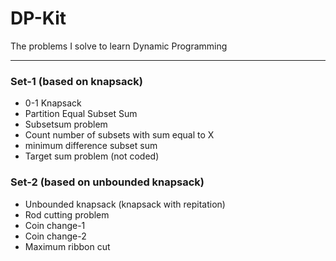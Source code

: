 # DP-Kit

The problems I solve to learn Dynamic Programming

---
### Set-1 (based on knapsack)

- 0-1 Knapsack
- Partition Equal Subset Sum
- Subsetsum problem
- Count number of subsets with sum equal to X
- minimum difference subset sum
- Target sum problem (not coded)

### Set-2 (based on unbounded knapsack)

- Unbounded knapsack (knapsack with repitation)
- Rod cutting problem
- Coin change-1
- Coin change-2
- Maximum ribbon cut
